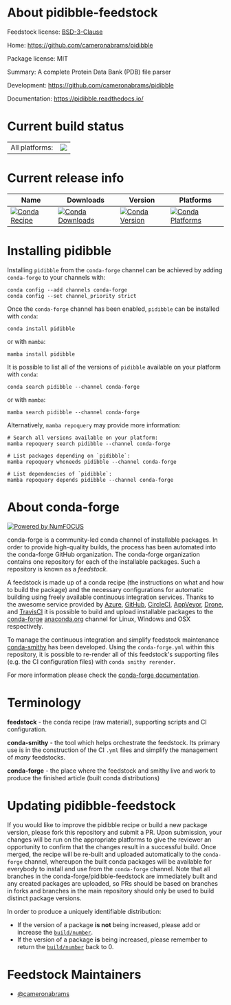 About pidibble-feedstock
========================

Feedstock license: [BSD-3-Clause](https://github.com/conda-forge/pidibble-feedstock/blob/main/LICENSE.txt)

Home: https://github.com/cameronabrams/pidibble

Package license: MIT

Summary: A complete Protein Data Bank (PDB) file parser

Development: https://github.com/cameronabrams/pidibble

Documentation: https://pidibble.readthedocs.io/

Current build status
====================


<table><tr><td>All platforms:</td>
    <td>
      <a href="https://dev.azure.com/conda-forge/feedstock-builds/_build/latest?definitionId=20028&branchName=main">
        <img src="https://dev.azure.com/conda-forge/feedstock-builds/_apis/build/status/pidibble-feedstock?branchName=main">
      </a>
    </td>
  </tr>
</table>

Current release info
====================

| Name | Downloads | Version | Platforms |
| --- | --- | --- | --- |
| [![Conda Recipe](https://img.shields.io/badge/recipe-pidibble-green.svg)](https://anaconda.org/conda-forge/pidibble) | [![Conda Downloads](https://img.shields.io/conda/dn/conda-forge/pidibble.svg)](https://anaconda.org/conda-forge/pidibble) | [![Conda Version](https://img.shields.io/conda/vn/conda-forge/pidibble.svg)](https://anaconda.org/conda-forge/pidibble) | [![Conda Platforms](https://img.shields.io/conda/pn/conda-forge/pidibble.svg)](https://anaconda.org/conda-forge/pidibble) |

Installing pidibble
===================

Installing `pidibble` from the `conda-forge` channel can be achieved by adding `conda-forge` to your channels with:

```
conda config --add channels conda-forge
conda config --set channel_priority strict
```

Once the `conda-forge` channel has been enabled, `pidibble` can be installed with `conda`:

```
conda install pidibble
```

or with `mamba`:

```
mamba install pidibble
```

It is possible to list all of the versions of `pidibble` available on your platform with `conda`:

```
conda search pidibble --channel conda-forge
```

or with `mamba`:

```
mamba search pidibble --channel conda-forge
```

Alternatively, `mamba repoquery` may provide more information:

```
# Search all versions available on your platform:
mamba repoquery search pidibble --channel conda-forge

# List packages depending on `pidibble`:
mamba repoquery whoneeds pidibble --channel conda-forge

# List dependencies of `pidibble`:
mamba repoquery depends pidibble --channel conda-forge
```


About conda-forge
=================

[![Powered by
NumFOCUS](https://img.shields.io/badge/powered%20by-NumFOCUS-orange.svg?style=flat&colorA=E1523D&colorB=007D8A)](https://numfocus.org)

conda-forge is a community-led conda channel of installable packages.
In order to provide high-quality builds, the process has been automated into the
conda-forge GitHub organization. The conda-forge organization contains one repository
for each of the installable packages. Such a repository is known as a *feedstock*.

A feedstock is made up of a conda recipe (the instructions on what and how to build
the package) and the necessary configurations for automatic building using freely
available continuous integration services. Thanks to the awesome service provided by
[Azure](https://azure.microsoft.com/en-us/services/devops/), [GitHub](https://github.com/),
[CircleCI](https://circleci.com/), [AppVeyor](https://www.appveyor.com/),
[Drone](https://cloud.drone.io/welcome), and [TravisCI](https://travis-ci.com/)
it is possible to build and upload installable packages to the
[conda-forge](https://anaconda.org/conda-forge) [anaconda.org](https://anaconda.org/)
channel for Linux, Windows and OSX respectively.

To manage the continuous integration and simplify feedstock maintenance
[conda-smithy](https://github.com/conda-forge/conda-smithy) has been developed.
Using the ``conda-forge.yml`` within this repository, it is possible to re-render all of
this feedstock's supporting files (e.g. the CI configuration files) with ``conda smithy rerender``.

For more information please check the [conda-forge documentation](https://conda-forge.org/docs/).

Terminology
===========

**feedstock** - the conda recipe (raw material), supporting scripts and CI configuration.

**conda-smithy** - the tool which helps orchestrate the feedstock.
                   Its primary use is in the construction of the CI ``.yml`` files
                   and simplify the management of *many* feedstocks.

**conda-forge** - the place where the feedstock and smithy live and work to
                  produce the finished article (built conda distributions)


Updating pidibble-feedstock
===========================

If you would like to improve the pidibble recipe or build a new
package version, please fork this repository and submit a PR. Upon submission,
your changes will be run on the appropriate platforms to give the reviewer an
opportunity to confirm that the changes result in a successful build. Once
merged, the recipe will be re-built and uploaded automatically to the
`conda-forge` channel, whereupon the built conda packages will be available for
everybody to install and use from the `conda-forge` channel.
Note that all branches in the conda-forge/pidibble-feedstock are
immediately built and any created packages are uploaded, so PRs should be based
on branches in forks and branches in the main repository should only be used to
build distinct package versions.

In order to produce a uniquely identifiable distribution:
 * If the version of a package **is not** being increased, please add or increase
   the [``build/number``](https://docs.conda.io/projects/conda-build/en/latest/resources/define-metadata.html#build-number-and-string).
 * If the version of a package **is** being increased, please remember to return
   the [``build/number``](https://docs.conda.io/projects/conda-build/en/latest/resources/define-metadata.html#build-number-and-string)
   back to 0.

Feedstock Maintainers
=====================

* [@cameronabrams](https://github.com/cameronabrams/)

